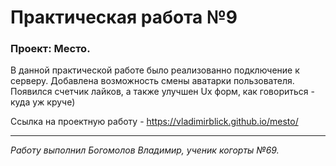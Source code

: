 # Практическая работа №9

### Проект: Место.

В данной практической работе было реализованно подключение к серверу. Добавлена возможность смены аватарки пользователя. Появился счетчик лайков, а также улучшен Ux форм, как говориться - куда уж круче)

Сcылка на проектную работу - https://vladimirblick.github.io/mesto/


***

_Работу выполнил Богомолов Владимир, ученик когорты №69._

